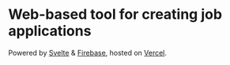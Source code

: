 # Web-based tool for creating job applications

Powered by [Svelte](https://www.svelte.dev) & [Firebase](https://firebase.google.com), hosted on [Vercel](https://vercel.com).

